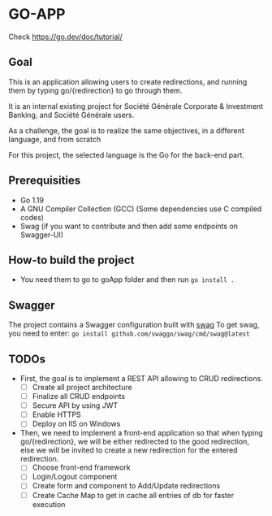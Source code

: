 # GO-APP

Check https://go.dev/doc/tutorial/


## Goal

This is an application allowing users to create redirections, and running them by typing go/{redirection} to go through them.

It is an internal existing project for Société Générale Corporate & Investment Banking, and Société Générale users.

As a challenge, the goal is to realize the same objectives, in a different language, and from scratch

For this project, the selected language is the Go for the back-end part.

## Prerequisities

- Go 1.19
- A GNU Compiler Collection (GCC) (Some dependencies use C compiled codes)
- Swag (if you want to contribute and then add some endpoints on Swagger-UI)

## How-to build the project

- You need them to go to goApp folder and then run `go install .`

## Swagger

The project contains a Swagger configuration built with [swag](https://github.com/swaggo/swag)
To get swag, you need to enter: `go install github.com/swaggo/swag/cmd/swag@latest`

## TODOs

- First, the goal is to implement a REST API allowing to CRUD redirections.
    - [ ] Create all project architecture
    - [ ] Finalize all CRUD endpoints
    - [ ] Secure API by using JWT
    - [ ] Enable HTTPS
    - [ ] Deploy on IIS on Windows
- Then, we need to implement a front-end application so that when typing go/{redirection}, we will be either redirected to the good redirection, else we will be invited to create a new redirection for the entered redirection.
    - [ ] Choose front-end framework
    - [ ] Login/Logout component
    - [ ] Create form and component to Add/Update redirections
    - [ ] Create Cache Map to get in cache all entries of db for faster execution
